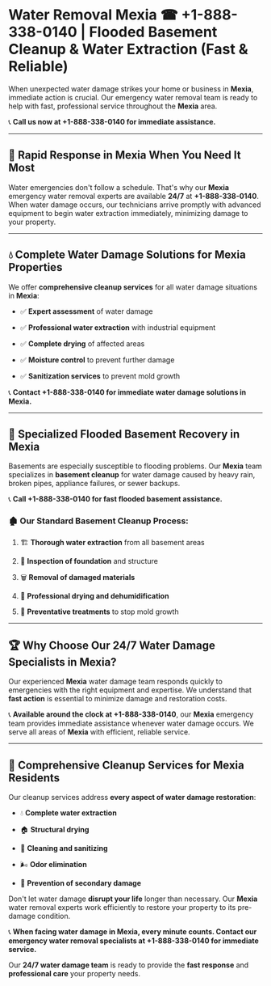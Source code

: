 # Water Removal Mexia ☎ +1-888-338-0140 | Flooded Basement Cleanup & Water Extraction (Fast & Reliable)

When unexpected water damage strikes your home or business in **Mexia**, immediate action is crucial. Our emergency water removal team is ready to help with fast, professional service throughout the **Mexia** area. 

📞 **Call us now at +1-888-338-0140 for immediate assistance.**
---
## 🚀 Rapid Response in Mexia When You Need It Most
Water emergencies don't follow a schedule. That's why our **Mexia** emergency water removal experts are available **24/7** at **+1-888-338-0140**. When water damage occurs, our technicians arrive promptly with advanced equipment to begin water extraction immediately, minimizing damage to your property.
---
## 💧 Complete Water Damage Solutions for Mexia Properties
We offer **comprehensive cleanup services** for all water damage situations in **Mexia**:
- ✅ **Expert assessment** of water damage  
- ✅ **Professional water extraction** with industrial equipment  
- ✅ **Complete drying** of affected areas  
- ✅ **Moisture control** to prevent further damage  
- ✅ **Sanitization services** to prevent mold growth  
📞 **Contact +1-888-338-0140 for immediate water damage solutions in Mexia.**
---
## 🌊 Specialized Flooded Basement Recovery in Mexia
Basements are especially susceptible to flooding problems. Our **Mexia** team specializes in **basement cleanup** for water damage caused by heavy rain, broken pipes, appliance failures, or sewer backups. 
📞 **Call +1-888-338-0140 for fast flooded basement assistance.**
### 🏚️ Our Standard Basement Cleanup Process:
1. 🏗️ **Thorough water extraction** from all basement areas  
2. 🔎 **Inspection of foundation** and structure  
3. 🗑️ **Removal of damaged materials**  
4. 💨 **Professional drying and dehumidification**  
5. 🚫 **Preventative treatments** to stop mold growth  
---
## 🏆 Why Choose Our 24/7 Water Damage Specialists in Mexia?
Our experienced **Mexia** water damage team responds quickly to emergencies with the right equipment and expertise. We understand that **fast action** is essential to minimize damage and restoration costs.
📞 **Available around the clock at +1-888-338-0140**, our **Mexia** emergency team provides immediate assistance whenever water damage occurs. We serve all areas of **Mexia** with efficient, reliable service.
---
## 🧹 Comprehensive Cleanup Services for Mexia Residents
Our cleanup services address **every aspect of water damage restoration**:
- 💧 **Complete water extraction**  
- 🏠 **Structural drying**  
- 🧼 **Cleaning and sanitizing**  
- 🌬️ **Odor elimination**  
- 🚫 **Prevention of secondary damage**  
Don't let water damage **disrupt your life** longer than necessary. Our **Mexia** water removal experts work efficiently to restore your property to its pre-damage condition.
📞 **When facing water damage in Mexia, every minute counts. Contact our emergency water removal specialists at +1-888-338-0140 for immediate service.**
Our **24/7 water damage team** is ready to provide the **fast response** and **professional care** your property needs.
